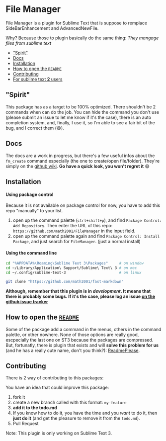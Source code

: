 # File Manager

File Manager is a plugin for Sublime Text that is suppose to remplace SideBarEnhancement and AdvancedNewFile.

Why? Because those to plugin basically do the same thing: *They mangage files from sublime text*

<!-- MarkdownTOC -->

- ["Spirit"](#spirit)
- [Docs](#docs)
- [Installation](#installation)
- [How to open the `README`](#how-to-open-the-readme)
- [Contributing](#contributing)
- [For sublime text **2** users](#for-sublime-text-2-users)

<!-- /MarkdownTOC -->

## "Spirit"

This package has as a target to be 100% optimized. There shouldn't be 2 commands when can do the job. You can hide the command you don't use (please submit an issue to let me know if it's the case), there is an auto completion system, and, finally, I use it, so I'm able to see a fair bit of the bug, and I correct them (:smile:).

## Docs

The docs are a work in progress, but there's a few useful infos about the `fm_create` command especially (the one to create/open file/folder). They're simply on the [github wiki](https://github.com/math2001/FileManager/wiki). **Go have a quick look, you won't regret it** :smile:

## Installation

#### Using package control

Because it is not available on package control for now, you have to add this repo "manually" to your list.

1. open up the command palette (`ctrl+shift+p`), and find `Package Control: Add Repository`. Then enter the URL of this repo: `https://github.com/math2001/FileManager` in the input field.
2. open up the command palette again and find `Package Control: Install Package`, and just search for `FileManager`. (just a normal install)

#### Using the command line

```bash
cd "%APPDATA%\Roaming\Sublime Text 3\Packages"     # on window
cd ~/Library/Application\ Support/Sublime\ Text\ 3 # on mac
cd ~/.config/sublime-text-3                        # on linux

git clone "https://github.com/math2001/fast-markdown"
```

**Although, remember that this plugin is in *development*. It means that there is probably some bugs. If it's the case, please log an issue [on the github  issue tracker](https://github.com/math2001/FileManager/issues)**

## How to open the [`README`](https://github.com/math2001/FileManager/blob/master/README.md)

Some of the package add a command in the menus, others in the command palette, or other nowhere. None of those options are really good, escpecially the last one on ST3 because the packages are compressed. But, fortunatly, there is plugin that exists and will **solve this problem for us** (and he has a really cute name, don't you think?): [ReadmePlease](https://packagecontrol.io/packages/ReadmePlease).

## Contributing

There is 2 way of contributing to this packages:

You have an idea that could improve this package:

1. fork it
2. create a new branch called with this format: `my-feature`
3. **add it to the todo.md**
4. If you know how to do it, you have the time and you *want* to do it, then **just do it** (and get the pleasure to remove it from the `todo.md`).
5. Pull Request

Note: This plugin is only working on Sublime Text 3.
